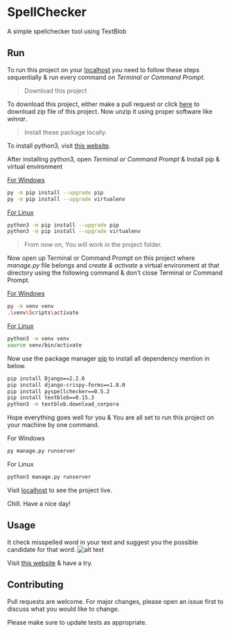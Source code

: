 # SpellChecker
A simple spellchecker tool using TextBlob


## Run

To run this project on your [localhost](http://127.0.0.1) you need to follow these steps sequentially & run every command on <em>Terminal or Command Prompt</em>.

> Download this project

To download this project, either make a pull request or click [here](https://github.com/nasimuzzaman-nasim/SpellChecker/archive/master.zip) to download zip file of this project. Now unzip it using proper software like <em>winrar</em>.


> Install these package locally.

To install python3, visit [this  website](https://www.python.org/downloads/).

After installing python3, open <em>Terminal or Command Prompt</em> & Install pip & virtual environment

<u>For Windows</u>

```bash
py -m pip install --upgrade pip
py -m pip install --upgrade virtualenv

```

<u>For Linux</u>

```bash
python3 -m pip install --upgrade pip
python3 -m pip install --upgrade virtualenv
```

> From now on, You will work in the project folder.

Now open up Terminal or Command Prompt on this project where <em>manage.py</em> file belongs and <em>create & activate</em> a virtual environment at that directory using the following command & don’t close Terminal or Command Prompt.

<u>For Windows</u>

```bash
py -m venv venv
.\venv\Scripts\activate
```

<u>For Linux</u>

```bash
python3 -m venv venv
source venv/bin/activate
```



Now use the package manager [pip](https://pip.pypa.io/en/stable/) to install all dependency mention in below.


```bash
pip install Django==2.2.6
pip install django-crispy-forms==1.8.0
pip install pyspellchecker==0.5.2
pip install textblob==0.15.3
python3 -m textblob.download_corpora
```

Hope everything goes well for you & You are all set to run this project on your machine by one command.

For Windows

```bash
py manage.py runserver
```


For Linux

```bash
python3 manage.py runserver
```

Visit [localhost](http://127.0.0.1) to see the project live. 

Chill. Have a nice day!


## Usage

It check misspelled word in your text and suggest you the possible candidate for that word.
![alt text](https://i.ibb.co/x1RdqP0/Screenshot-from-2019-10-20-12-16-25.png)

Visit [this website](https://ridi-sc.herokuapp.com/) & have a try.

## Contributing
Pull requests are welcome. For major changes, please open an issue first to discuss what you would like to change.

Please make sure to update tests as appropriate.

